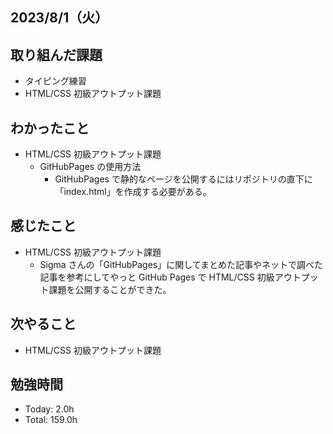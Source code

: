 ## 2023/8/1（火）

## 取り組んだ課題

- タイピング練習
- HTML/CSS 初級アウトプット課題

## わかったこと

- HTML/CSS 初級アウトプット課題
  - GitHubPages の使用方法
    - GitHubPages で静的なページを公開するにはリポジトリの直下に「index.html」を作成する必要がある。

## 感じたこと

- HTML/CSS 初級アウトプット課題
  - Sigma さんの「GitHubPages」に関してまとめた記事やネットで調べた記事を参考にしてやっと GitHub Pages で HTML/CSS 初級アウトプット課題を公開することができた。

## 次やること

- HTML/CSS 初級アウトプット課題

## 勉強時間

- Today: 2.0h
- Total: 159.0h
